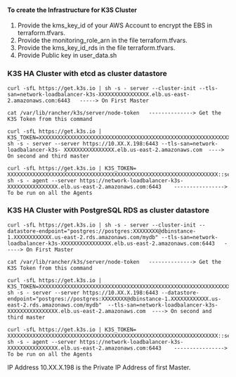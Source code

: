#### To create the Infrastructure for K3S Cluster #########

1. Provide the kms_key_id of your AWS Account to encrypt the EBS in terraform.tfvars.
2. Provide the monitoring_role_arn in the file terraform.tfvars.
3. Provide the kms_key_id_rds in the file terraform.tfvars.
4. Provide Public key in user_data.sh

### K3S HA Cluster with etcd as cluster datastore 
```
curl -sfL https://get.k3s.io | sh -s - server --cluster-init --tls-san=network-loadbalancer-k3s-XXXXXXXXXXXXXXXX.elb.us-east-2.amazonaws.com:6443   -----> On First Master

cat /var/lib/rancher/k3s/server/node-token   --------------> Get the K3S Token from this command

curl -sfL https://get.k3s.io | K3S_TOKEN=XXXXXXXXXXXXXXXXXXXXXXXXXXXXXXXXXXXXXXXXXXXXXXXXXXXXXXXXXXXXXXXXXXX::server:XXXXXXXXXXXXXXXXXXXXXXXXXXXXXXXX sh -s - server --server https://10.XX.X.198:6443 --tls-san=network-loadbalancer-k3s- XXXXXXXXXXXXXXXX.elb.us-east-2.amazonaws.com  ----> On second and third master
 
curl -sfL https://get.k3s.io | K3S_TOKEN= XXXXXXXXXXXXXXXXXXXXXXXXXXXXXXXXXXXXXXXXXXXXXXXXXXXXXXXXXXXXXXXXXXX::server:XXXXXXXXXXXXXXXXXXXXXXXXXXXXXXXX sh -s - agent --server https://network-loadbalancer-k3s- XXXXXXXXXXXXXXXX.elb.us-east-2.amazonaws.com:6443    ----------------> To be run on all the Agents
```

### K3S HA Cluster with PostgreSQL RDS as cluster datastore 
```
curl -sfL https://get.k3s.io | sh -s - server --cluster-init --datastore-endpoint="postgres://postgres:XXXXXXXX@dbinstance-1.XXXXXXXXXXXX.us-east-2.rds.amazonaws.com/mydb" --tls-san=network-loadbalancer-k3s-XXXXXXXXXXXXXXXX.elb.us-east-2.amazonaws.com:6443   -----> On First Master

cat /var/lib/rancher/k3s/server/node-token   --------------> Get the K3S Token from this command

curl -sfL https://get.k3s.io | K3S_TOKEN=XXXXXXXXXXXXXXXXXXXXXXXXXXXXXXXXXXXXXXXXXXXXXXXXXXXXXXXXXXXXXXXXXXX::server:XXXXXXXXXXXXXXXXXXXXXXXXXXXXXXXX sh -s - server --server https://10.XX.X.198:6443 --datastore-endpoint="postgres://postgres:XXXXXXXX@dbinstance-1.XXXXXXXXXXXX.us-east-2.rds.amazonaws.com/mydb"  --tls-san=network-loadbalancer-k3s- XXXXXXXXXXXXXXXX.elb.us-east-2.amazonaws.com  ----> On second and third master
 
curl -sfL https://get.k3s.io | K3S_TOKEN= XXXXXXXXXXXXXXXXXXXXXXXXXXXXXXXXXXXXXXXXXXXXXXXXXXXXXXXXXXXXXXXXXXX::server:XXXXXXXXXXXXXXXXXXXXXXXXXXXXXXXX sh -s - agent --server https://network-loadbalancer-k3s- XXXXXXXXXXXXXXXX.elb.us-east-2.amazonaws.com:6443    ----------------> To be run on all the Agents
```
IP Address 10.XX.X.198 is the Private IP Address of first Master.
